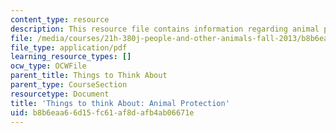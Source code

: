 ```yaml
---
content_type: resource
description: This resource file contains information regarding animal protection.
file: /media/courses/21h-380j-people-and-other-animals-fall-2013/b8b6eaa66d15fc61af8dafb4ab06671e_MIT21H_380F13_read_notes07.pdf
file_type: application/pdf
learning_resource_types: []
ocw_type: OCWFile
parent_title: Things to Think About
parent_type: CourseSection
resourcetype: Document
title: 'Things to think About: Animal Protection'
uid: b8b6eaa6-6d15-fc61-af8d-afb4ab06671e
---
```

